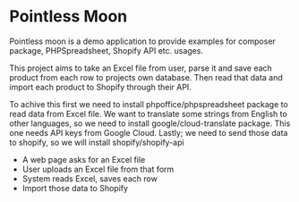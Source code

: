 # Pointless Moon

Pointless moon is a demo application to provide examples for composer package, PHPSpreadsheet, Shopify API etc. usages.

This project aims to take an Excel file from user, parse it and save each product from each row to projects own database. Then read that data and import each product to Shopify through their API.

To achive this first we need to install phpoffice/phpspreadsheet package to read data from Excel file. We want to translate some strings from English to other languages, so we need to install google/cloud-translate package. This one needs API keys from Google Cloud. Lastly; we need to send those data to shopify, so we will install shopify/shopify-api

- A web page asks for an Excel file
- User uploads an Excel file from that form
- System reads Excel, saves each row
- Import those data to Shopify